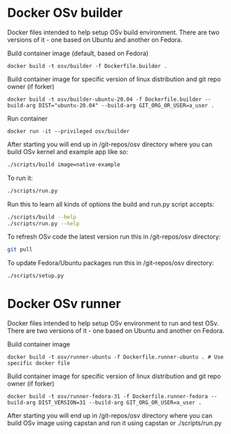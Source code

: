 # Docker OSv builder
Docker files intended to help setup OSv build environment.
There are two versions of it - one based on Ubuntu and another on Fedora.

Build container image (default, based on Fedora)
```
docker build -t osv/builder -f Dockerfile.builder .
```

Build container image for specific version of linux distribution and git repo owner (if forker)
```
docker build -t osv/builder-ubuntu-20.04 -f Dockerfile.builder --build-arg DIST="ubuntu-20.04" --build-arg GIT_ORG_OR_USER=a_user .
```

Run container
```
docker run -it --privileged osv/builder
```

After starting you will end up in /git-repos/osv directory
where you can build OSv kernel and example app like so:
```bash
./scripts/build image=native-example
```

To run it:
```bash
./scripts/run.py
```

Run this to learn all kinds of options the build and run.py script accepts:
```bash
./scripts/build --help
./scripts/run.py --help
```

To refresh OSv code the latest version run this in /git-repos/osv directory:
```bash
git pull
```

To update Fedora/Ubuntu packages run this in /git-repos/osv directory:
```bash
./scripts/setup.py
```

# Docker OSv runner
Docker files intended to help setup OSv environment to run and test OSv.
There are two versions of it - one based on Ubuntu and another on Fedora.

Build container image
```
docker build -t osv/runner-ubuntu -f Dockerfile.runner-ubuntu . # Use specific docker file
```

Build container image for specific version of linux distribution and git repo owner (if forker)
```
docker build -t osv/runner-fedora-31 -f Dockerfile.runner-fedora --build-arg DIST_VERSION=31 --build-arg GIT_ORG_OR_USER=a_user .
```

After starting you will end up in /git-repos/osv directory
where you can build OSv image using capstan and run it using capstan or ./scripts/run.py
